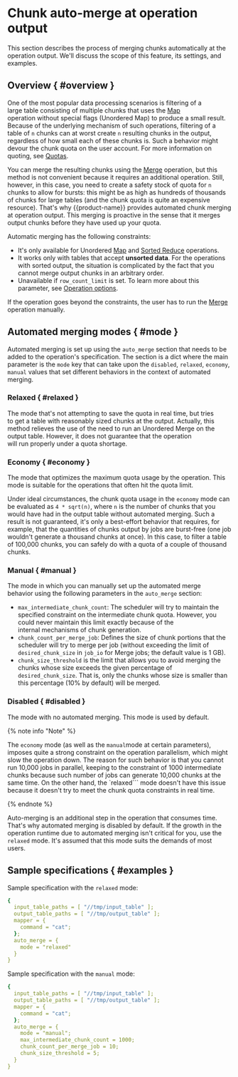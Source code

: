 # Chunk auto-merge at operation output

This section describes the process of merging chunks automatically at the operation output. We'll discuss the scope of this feature, its settings, and examples.

## Overview { #overview }

One of the most popular data processing scenarios is filtering of a large table consisting of multiple chunks that uses the [Map](../../../../user-guide/data-processing/operations/map.md) operation without special flags (Unordered Map) to produce a small result. Because of the underlying mechanism of such operations, filtering of a table of `n` chunks can at worst create `n` resulting chunks in the output, regardless of how small each of these chunks is. Such a behavior might devour the chunk quota on the user account. For more information on quoting, see [Quotas](../../../../user-guide/storage/quotas.md).

You can merge the resulting chunks using the [Merge](../../../../user-guide/data-processing/operations/merge.md) operation, but this method is not convenient because it requires an additional operation. Still, however, in this case, you need to create a safety stock of quota for `n` chunks to allow for bursts: this might be as high as hundreds of thousands of chunks for large tables (and the chunk quota is quite an expensive resource). That's why {{product-name}} provides automated chunk merging at operation output. This merging is proactive in the sense that it merges output chunks before they have used up your quota.

Automatic merging has the following constraints:

* It's only available for Unordered [Map](../../../../user-guide/data-processing/operations/map.md) and [Sorted Reduce](../../../../user-guide/data-processing/operations/reduce.md) operations.
* It works only with tables that accept **unsorted data**. For the operations with sorted output, the situation is complicated by the fact that you cannot merge output chunks in an arbitrary order.
* Unavailable if `row_count_limit` is set. To learn more about this parameter, see [Operation options](../../../../user-guide/data-processing/operations/operations-options.md).

If the operation goes beyond the constraints, the user has to run the [Merge](../../../../user-guide/data-processing/operations/merge.md) operation manually.

## Automated merging modes { #mode }

Automated merging is set up using the `auto_merge` section that needs to be added to the operation's specification. The section is a dict where the main parameter is the `mode` key that can take upon the `disabled`, `relaxed`, `economy`, `manual` values that set different behaviors in the context of automated merging.

### Relaxed { #relaxed }

The mode that's not attempting to save the quota in real time, but tries to get a table with reasonably sized chunks at the output. Actually, this method relieves the use of the need to run an Unordered Merge on the output table. However, it does not guarantee that the operation will run properly under a quota shortage.

### Economy { #economy }

The mode that optimizes the maximum quota usage by the operation. This mode is suitable for the operations that often hit the quota limit.

Under ideal circumstances, the chunk quota usage in the `economy` mode can be evaluated as `4 * sqrt(n)`, where `n` is the number of chunks that you would have had in the output table without automated merging. Such a result is not guaranteed, it's only a best-effort behavior that requires, for example, that the quantities of chunks output by jobs are burst-free (one job wouldn't generate a thousand chunks at once). In this case, to filter a table of 100,000 chunks, you can safely do with a quota of a couple of thousand chunks.

### Manual { #manual }

The mode in which you can manually set up the automated merge behavior using the following parameters in the `auto_merge` section:

* `max_intermediate_chunk_count`: The scheduler will try to maintain the specified constraint on the intermediate chunk quota. However, you could never maintain this limit exactly because of the internal mechanisms of chunk generation.
* `chunk_count_per_merge_job`: Defines the size of chunk portions that the scheduler will try to merge per job (without exceeding the limit of `desired_chunk_size` in `job_io` for Merge jobs; the default value is 1 GB).
* `chunk_size_threshold` is the limit that allows you to avoid merging the chunks whose size exceeds the given percentage of `desired_chunk_size`. That is, only the chunks whose size is smaller than this percentage (10% by default) will be merged.

### Disabled { #disabled }

The mode with no automated merging. This mode is used by default.

{% note info "Note" %}

The `economy` mode (as well as the `manual`mode at certain parameters), imposes quite a strong constraint on the operation parallelism, which might slow the operation down. The reason for such behavior is that you cannot run 10,000 jobs in parallel, keeping to the constraint of 1000 intermediate chunks because such number of jobs can generate 10,000 chunks at the same time. On the other hand, the `relaxed``` mode doesn't have this issue because it doesn't try to meet the chunk quota constraints in real time.

{% endnote %}


Auto-merging is an additional step in the operation that consumes time. That's why automated merging is disabled by default. If the growth in the operation runtime due to automated merging isn't critical for you, use the `relaxed` mode.  It's assumed that this mode suits the demands of most users.

## Sample specifications { #examples }

Sample specification with the `relaxed` mode:


```yaml
{
  input_table_paths = [ "//tmp/input_table" ];
  output_table_paths = [ "//tmp/output_table" ];
  mapper = {
    command = "cat";
  };
  auto_merge = {
    mode = "relaxed"
  }
}
```
Sample specification with the `manual` mode:

```yaml
{
  input_table_paths = [ "//tmp/input_table" ];
  output_table_paths = [ "//tmp/output_table" ];
  mapper = {
    command = "cat";
  };
  auto_merge = {
    mode = "manual";
    max_intermediate_chunk_count = 1000;
    chunk_count_per_merge_job = 10;
    chunk_size_threshold = 5;
  }
}
```
